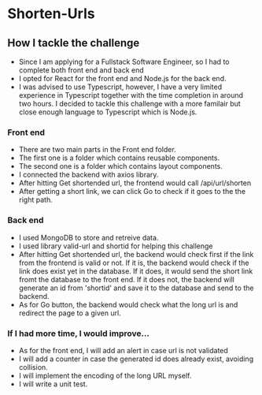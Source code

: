 # Shorten-Urls

## How I tackle the challenge

- Since I am applying for a Fullstack Software Engineer, so I had to complete both front end and back end
- I opted for React for the front end and Node.js for the back end. 
- I was advised to use Typescript, however, I have a very limited experience in Typescript together with 
  the time completion in around two hours. I decided to tackle this challenge with a more familair but close enough language to Typescript which is Node.js.

### Front end

- There are two main parts in the Front end folder.
- The first one is a folder which contains reusable components.
- The second one is a folder which contains layout components.
- I connected the backend with axios library.
- After hitting Get shortended url, the frontend would call /api/url/shorten
- After getting a short link, we can click Go to check if it goes to the the right path.

### Back end

- I used MongoDB to store and retreive data.
- I used library valid-url and shortid for helping this challenge
- After hitting Get shortended url, the backend would check first if the link from the frontend is valid or not. If it is, the backend would check if the link does exist yet in the database.
  If it does, it would send the short link fromt the database to the front end. If it does not, the backend will generate an id from 'shortid' and save it to the database and send to the backend.
- As for Go button, the backend would check what the long url is and redirect the page to a given url.

### If I had more time, I would improve...

- As for the front end, I will add an alert in case url is not validated
- I will add a counter in case the generated id does already exist, avoiding collision.
- I will implement the encoding of the long URL myself.
- I will write a unit test.



